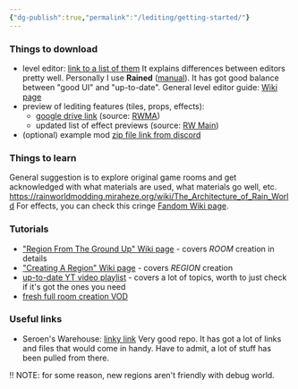 ```yaml
---
{"dg-publish":true,"permalink":"/lediting/getting-started/"}
---
```


### Things to download
- level editor: [link to a list of them](https://seroen.github.io/Seroens-Repo/info.html)
It explains differences between editors pretty well. Personally I use **Rained** ([manual](https://pkhead.github.io/rained/en/)). It has got good balance between "good UI" and "up-to-date". 
General level editor guide: [Wiki page](https://rainworldmodding.miraheze.org/wiki/Level_Editor)
- preview of lediting features (tiles, props, effects):
    - [google drive link](https://drive.google.com/drive/u/0/folders/1mDhiQAi7CHkGy0Fd6Oi0s8tOZr7H152-) (source: [RWMA](https://discord.com/channels/1083481230839922688/1083506128010358915/1210363538397331567))
    - updated list of effect previews (source: [RW Main](https://discord.com/channels/291184728944410624/838185248981385256/1322828255190843412))
- (optional) example mod [zip file link from discord](https://cdn.discordapp.com/attachments/1083506128010358915/1268631425171591369/modName.zip?ex=67835c55&is=67820ad5&hm=93855c74036745b612ea62ae1ad0518d3a302a42e52f8778d53a662d48efa12f&)
### Things to learn
General suggestion is to explore original game rooms and get acknowledged with what materials are used, what materials go well, etc.
https://rainworldmodding.miraheze.org/wiki/The_Architecture_of_Rain_World
For effects, you can check this cringe [Fandom Wiki page](https://rain-world-modding.fandom.com/wiki/Effects_Editor).
### Tutorials
- ["Region From The Ground Up" Wiki page](https://rainworldmodding.miraheze.org/wiki/Region_From_The_Ground_Up) - covers *ROOM* creation in details
- ["Creating A Region" Wiki page](https://rainworldmodding.miraheze.org/wiki/Creating_A_Region) - covers *REGION* creation
- [up-to-date YT video playlist](https://youtube.com/playlist?list=PLOpeR3bQUKEJIGBJ3TATHBLmNvZwyYioT) - covers a lot of topics, worth to just check if it's got the ones you need
- [fresh full room creation VOD](https://www.youtube.com/watch?v=SoDoDBdaZKw)
### Useful links
- Seroen's Warehouse: [linky link](https://seroen.github.io/Seroens-Repo/index.html)
Very good repo. It has got a lot of links and files that would come in handy. Have to admit, a lot of stuff has been pulled from there.


!! NOTE: for some reason, new regions aren't friendly with debug world. 